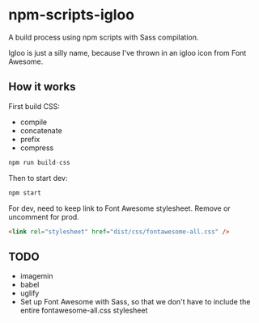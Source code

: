 # npm-scripts-igloo

A build process using npm scripts with Sass compilation.

Igloo is just a silly name, because I've thrown in an igloo icon from Font Awesome.

## How it works

First build CSS:
- compile
- concatenate
- prefix
- compress

```javascript
npm run build-css
```

Then to start dev:

```javascript
npm start
```

For dev, need to keep link to Font Awesome stylesheet. Remove or uncomment for prod.

```html
<link rel="stylesheet" href="dist/css/fontawesome-all.css" />
```

## TODO

- imagemin
- babel
- uglify
- Set up Font Awesome with Sass, so that we don't have to include the entire fontawesome-all.css stylesheet